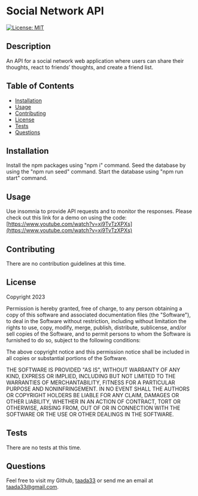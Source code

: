 
# Social Network API
[![License: MIT](https://img.shields.io/badge/License-MIT-yellow.svg)](https://opensource.org/licenses/MIT)

  
## Description

An API for a social network web application where users can share their thoughts, react to friends’ thoughts, and create a friend list.


## Table of Contents

- [Installation](#installation)
- [Usage](#usage)
- [Contributing](#contributing)
- [License](#license)
- [Tests](#tests)
- [Questions](#questions)

## Installation

Install the npm packages using "npm i" command. Seed the database by using the "npm run seed" command. Start the database using "npm run start" command.

## Usage

Use insomnia to provide API requests and to monitor the responses. Please check out this link for a demo on using the code: [https://www.youtube.com/watch?v=xi9TvTzXPXs](https://www.youtube.com/watch?v=xi9TvTzXPXs)
    
## Contributing

There are no contribution guidelines at this time.

## License 
    
Copyright 2023

Permission is hereby granted, free of charge, to any person obtaining a copy of this software and associated documentation files (the "Software"), to deal in the Software without restriction, including without limitation the rights to use, copy, modify, merge, publish, distribute, sublicense, and/or sell copies of the Software, and to permit persons to whom the Software is furnished to do so, subject to the following conditions:

The above copyright notice and this permission notice shall be included in all copies or substantial portions of the Software.

THE SOFTWARE IS PROVIDED "AS IS", WITHOUT WARRANTY OF ANY KIND, EXPRESS OR IMPLIED, INCLUDING BUT NOT LIMITED TO THE WARRANTIES OF MERCHANTABILITY, FITNESS FOR A PARTICULAR PURPOSE AND NONINFRINGEMENT. IN NO EVENT SHALL THE AUTHORS OR COPYRIGHT HOLDERS BE LIABLE FOR ANY CLAIM, DAMAGES OR OTHER LIABILITY, WHETHER IN AN ACTION OF CONTRACT, TORT OR OTHERWISE, ARISING FROM, OUT OF OR IN CONNECTION WITH THE SOFTWARE OR THE USE OR OTHER DEALINGS IN THE SOFTWARE.

## Tests

There are no tests at this time.

## Questions

Feel free to visit my Github, [taada33](https://github.com/taada33) or send me an email at taada33@gmail.com.


